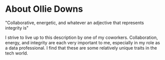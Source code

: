 # About Ollie Downs

"Collaborative, energetic, and whatever an adjective that represents integrity is"

I strive to live up to this description by one of my coworkers. Collaboration, energy, and integrity are each very important to me, especially in my role as a data professional. I find that these are some relatively unique traits in the tech world.
